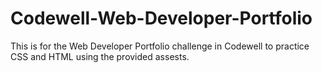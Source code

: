 # Codewell-Web-Developer-Portfolio
This is for the Web Developer Portfolio challenge in Codewell to practice CSS and HTML using the provided assests.
